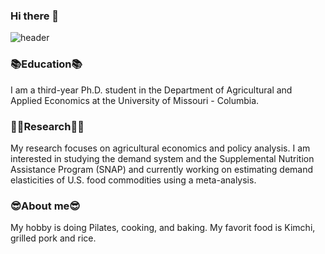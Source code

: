 ### Hi there 👋
![header](https://capsule-render.vercel.app/apitype=slice&color=gradient&height=160&section=header&text=Hi!%20I'm%20Hyein!&fontAlign=50&fontAlignY=70&fontSize=90&fontColor=000000)

<h3>📚Education📚</h3>
I am a third-year Ph.D. student in the Department of Agricultural and Applied Economics at the University of Missouri - Columbia. 

<h3>👩‍💻Research👩‍💻</h3>
My research focuses on agricultural economics and policy analysis. 
I am interested in studying the demand system and the Supplemental Nutrition Assistance Program (SNAP) and currently working on estimating demand elasticities of U.S. food commodities using a meta-analysis.

<h3>😎About me😎</h3>
My hobby is doing Pilates, cooking, and baking. My favorit food is Kimchi, grilled pork and rice. 

